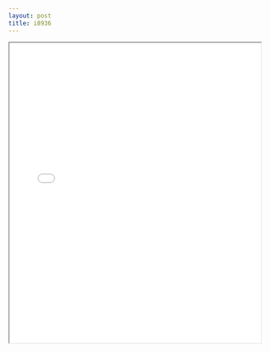 ```yaml
---
layout: post
title: i8936
---
```


<div class="pdf-container">
<iframe src="/ea/assets/pdfs/i8936.pdf" height="600" width="100%" allowFullScreen="true"></iframe>
</div>

